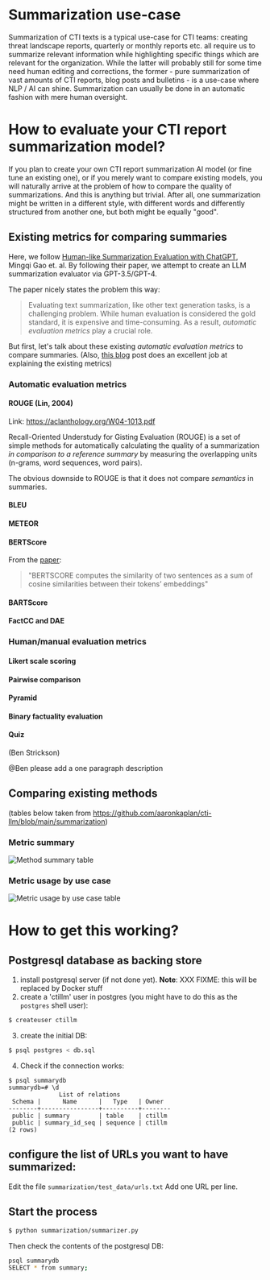 # Summarization use-case

Summarization of CTI texts is a typical use-case for CTI teams: creating threat landscape reports, quarterly or monthly reports etc. all require us to summarize relevant information while highlighting specific things which are relevant for the organization.
While the latter will probably still for some time need human editing and corrections, the former - pure summarization of vast amounts of CTI reports, blog posts and bulletins - is a use-case where NLP / AI can shine.
Summarization can usually be done in an automatic fashion with mere human oversight.

# How to evaluate your CTI report summarization model?

If you plan to create your own CTI report summarization AI model (or fine tune an existing one), or if you merely want to compare existing models, you will naturally arrive at the problem of how to compare the quality of summarizations.
And this is anything but trivial. After all, one summarization might be written in a different style, with different words and differently structured from another one, but both might be equally "good".

## Existing metrics for comparing summaries

Here, we follow [Human-like Summarization Evaluation with ChatGPT](https://arxiv.org/pdf/2304.02554.pdf), Mingqi Gao et. al.
By following their paper, we attempt to create an LLM summarization evaluator via GPT-3.5/GPT-4. 

The paper nicely states the problem this way:
> Evaluating text summarization, like other text generation tasks, is a challenging problem. While human evaluation is considered the gold standard, it is expensive and time-consuming. As a result, *automatic evaluation metrics* play a crucial role. 
> 

But first, let's talk about these existing *automatic evaluation metrics* to compare summaries.
(Also, [this blog]() post does an excellent job at explaining the existing metrics)

### Automatic evaluation metrics
#### ROUGE (Lin, 2004)
Link: https://aclanthology.org/W04-1013.pdf

Recall-Oriented Understudy for Gisting Evaluation (ROUGE) is a set of simple methods for automatically calculating the quality of a summarization *in comparison to a reference summary* by measuring the overlapping units (n-grams, word sequences, word pairs).

The obvious downside to ROUGE is that it does not compare *semantics* in summaries. 

#### BLEU

#### METEOR

#### BERTScore

From the [paper](https://arxiv.org/pdf/1904.09675.pdf):
> "BERTSCORE computes the similarity of two sentences as a sum of cosine similarities between their tokens’ embeddings"

#### BARTScore

#### FactCC and  DAE

### Human/manual evaluation metrics

#### Likert scale scoring

#### Pairwise comparison

#### Pyramid

#### Binary factuality evaluation

#### Quiz
(Ben Strickson)

@Ben please add a one paragraph description 

## Comparing existing methods

(tables below taken from https://github.com/aaronkaplan/cti-llm/blob/main/summarization)
### Metric summary

![Method summary table](https://miro.medium.com/v2/resize:fit:875/1*jz4IUkjnuNfvA-0s4rSD9g.png)

### Metric usage by use case

![Metric usage by use case table](https://miro.medium.com/v2/resize:fit:875/1*cPTpGu8D9MuSIr_2We1eVQ.png)


# How to get this working?

## Postgresql database as backing store

1. install postgresql server (if not done yet).    **Note**: XXX FIXME: this will be replaced by Docker stuff
2. create a 'ctillm' user in postgres (you might have to do this as the `postgres` shell user):
```bash
$ createuser ctillm
```
3. create the initial DB:
```bash
$ psql postgres < db.sql
```
4. Check if the connection works:
```
$ psql summarydb
summarydb=# \d
              List of relations
 Schema |      Name      |   Type   | Owner
--------+----------------+----------+--------
 public | summary        | table    | ctillm
 public | summary_id_seq | sequence | ctillm
(2 rows)
```

## configure the list of URLs you want to have summarized:

Edit the file `summarization/test_data/urls.txt`
Add one URL per line.

## Start the process

```bash
$ python summarization/summarizer.py
```

Then check the contents of the postgresql DB:
```bash
psql summarydb
SELECT * from summary;
```
